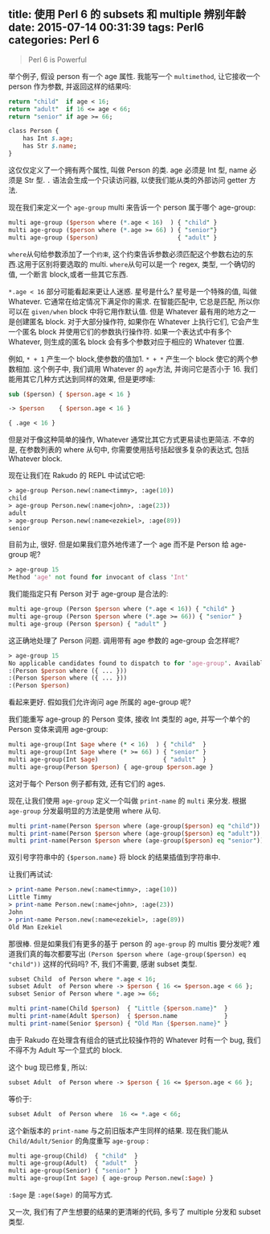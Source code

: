 title:  使用 Perl 6 的 subsets 和 multiple 辨别年龄
date: 2015-07-14 00:31:39
tags: Perl6
categories: Perl 6
---
<blockquote class="blockquote-center">Perl 6 is Powerful</blockquote>

举个例子, 假设 person 有一个 age 属性. 我能写一个 `multimethod`, 让它接收一个 person 作为参数, 并返回这样的结果吗:

```perl
return "child"  if age < 16;
return "adult"  if 16 <= age < 66;
return "senior" if age >= 66;
```

```perl
class Person {
    has Int $.age;
    has Str $.name;
}
```
这仅仅定义了一个拥有两个属性, 叫做 Person 的类. age 必须是 Int 型, name 必须是 Str 型. `.` 语法会生成一个只读访问器, 以使我们能从类的外部访问 getter 方法.

现在我们来定义一个 `age-group` multi 来告诉一个 person 属于哪个 age-group:

```perl
multi age-group ($person where (*.age < 16)  ) { "child" }
multi age-group ($person where (*.age >= 66) ) { "senior"}
multi age-group ($person)                      { "adult" }
```

`where`从句给参数添加了一个`约束`, 这个约束告诉参数必须匹配这个参数右边的东西.这用于区别将要选取的 multi. `where`从句可以是一个 regex, 类型, 一个确切的值, 一个断言 block,或者一些其它东西.

`*.age < 16` 部分可能看起来更让人迷惑. 星号是什么? 星号是一个特殊的值, 叫做 Whatever. 它通常在给定情况下满足你的需求. 在智能匹配中, 它总是匹配, 所以你可以在 `given/when` block 中将它用作默认值. 但是 Whatever 最有用的地方之一是创建匿名 block. 对于大部分操作符, 如果你在 Whatever 上执行它们, 它会产生一个匿名 block 并使用它们的参数执行操作符. 如果一个表达式中有多个 Whatever, 则生成的匿名 block 会有多个参数对应于相应的 Whatever 位置.

例如, `* + 1` 产生一个 block,使参数的值加1. `* + *` 产生一个 block 使它的两个参数相加. 这个例子中, 我们调用 Whatever 的 `age`方法, 并询问它是否小于 16. 我们能用其它几种方式达到同样的效果, 但是更啰嗦:

```perl
sub ($person) { $person.age < 16 }
```

```perl
-> $person    { $person.age < 16 }
```

```perl
{ .age < 16 }
```
但是对于像这种简单的操作, Whatever 通常比其它方式更易读也更简洁. 不幸的是, 在参数列表的 where 从句中, 你需要使用括号括起很多复杂的表达式, 包括 Whatever block.

现在让我们在 Rakudo 的 REPL 中试试它吧:

```perl
> age-group Person.new(:name<timmy>, :age(10))
child
> age-group Person.new(:name<john>, :age(23))
adult
> age-group Person.new(:name<ezekiel>, :age(89))
senior
```

目前为止, 很好. 但是如果我们意外地传递了一个 age 而不是 Person 给 age-group 呢?

```perl
> age-group 15
Method 'age' not found for invocant of class 'Int'
```
我们能指定只有 Person 对于 age-group 是合法的:

```perl
multi age-group (Person $person where (*.age < 16)) { "child" }
multi age-group (Person $person where (*.age >= 66)) { "senior" }
multi age-group (Person $person) { "adult" } 
```

这正确地处理了 Person 问题. 调用带有 age 参数的 age-group 会怎样呢?

```perl
> age-group 15
No applicable candidates found to dispatch to for 'age-group'. Available candidates are:
:(Person $person where ({ ... }))
:(Person $person where ({ ... }))
:(Person $person)
```

看起来更好. 假如我们允许询问 age 所属的 age-group 呢?

我们能重写 age-group 的 Person 变体, 接收 Int 类型的 age, 并写一个单个的 Person 变体来调用 age-group:

```perl
multi age-group(Int $age where (* < 16)  ) { "child"  }
multi age-group(Int $age where (* >= 66) ) { "senior" }
multi age-group(Int $age)                  { "adult"  }
multi age-group(Person $person) { age-group $person.age }
```

这对于每个 Person 例子都有效, 还有它们的 ages.

现在,让我们使用 `age-group` 定义一个叫做 `print-name` 的 `multi` 来分发.
根据 `age-group` 分发最明显的方法是使用 where 从句.

```perl
multi print-name(Person $person where (age-group($person) eq "child")) { "Little {$person.name}" }
multi print-name(Person $person where (age-group($person) eq "adult")) { $person.name            }
multi print-name(Person $person where (age-group($person) eq "senior")){ "Old Man {$person.name}"}
```
双引号字符串中的 `{$person.name}` 将 block 的结果插值到字符串中.

让我们再试试:

```perl
> print-name Person.new(:name<timmy>, :age(10))
Little Timmy
> print-name Person.new(:name<john>, :age(23))
John
> print-name Person.new(:name<ezekiel>, :age(89))
Old Man Ezekiel
```

那很棒. 但是如果我们有更多的基于 person 的 `age-group` 的 multis 要分发呢? 难道我们真的每次都要写出 `(Person $person where (age-group($person) eq "child"))` 这样的代码吗? 不, 我们不需要, 感谢 subset 类型.

```perl
subset Child  of Person where *.age < 16;
subset Adult  of Person where -> $person { 16 <= $person.age < 66 };
subset Senior of Person where *.age >= 66;

multi print-name(Child $person)  { "Little {$person.name}"  }
multi print-name(Adult $person)  { $person.name             }
multi print-name(Senior $person) { "Old Man {$person.name}" }
```

由于 Rakudo 在处理含有组合的链式比较操作符的 Whatever 时有一个 bug, 我们不得不为 Adult 写一个显式的 block.

这个 bug 现已修复, 所以: 

```perl
subset Adult  of Person where -> $person { 16 <= $person.age < 66 };
```

等价于:

```perl
subset Adult  of Person where  16 <= *.age < 66;
```
这个新版本的 `print-name` 与之前旧版本产生同样的结果. 现在我们能从 `Child/Adult/Senior` 的角度重写 `age-group` :

```perl
multi age-group(Child)  { "child"  }
multi age-group(Adult)  { "adult"  }
multi age-group(Senior) { "senior" }
multi age-group(Int $age) { age-group Person.new(:$age) }
```

`:$age` 是 `:age($age)` 的简写方式.

又一次, 我们有了产生想要的结果的更清晰的代码, 多亏了 multiple 分发和 subset 类型.

